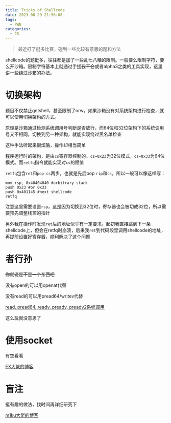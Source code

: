 ```yaml
---
title: Tricks of Shellcode
date: 2023-08-29 21:56:08
tags:
  - PWN
categories:
  - CS
---
```


> 最近打了挺多比赛，碰到一些比较有意思的题和方法

shellcode的题挺多，往往都是加了一些乱七八糟的限制。一般要么限制字符，要么开沙箱。限制字符基本上就通过手搓~~我不会~~或者alpha3之类的工具实现，这里讲一些绕过沙箱的办法。

# 切换架构

题目不仅禁止getshell，甚至限制了orw，如果沙箱没有对系统架构进行检查，就可以使用切换架构的方式。

原理是沙箱通过检测系统调用号判断是否放行，而64位和32位架构下的系统调用号又不相同，切换到另一种架构，就能实现绕过黑名单检查

这种手法听起来很炫酷，操作却相当简单

程序运行时的架构，是由`cs`寄存器控制的。`cs=0x23`为32位模式，`cs=0x33`为64位模式。而`retfq`指令就能实现对`cs`的赋值

`retfq`包含`ret`和`pop cs`两步，也就是先后pop `rip`和`cs`，所以一般可以像这样写：

```assembly
mov rsp, 0x40404040 #arbitrary stack
push 0x23 #or 0x33
push 0x401145 #next shellcode
retfq
```

注意这里需要设置`rsp`，这是因为切换到32位时，寄存器也会被切成32位，所以需要预先调整栈顶的指针

另外我在操作时发现`ret`后的地址似乎有一定要求。起初我直接跳到下一条shellcode上，但会在retfq时崩溃，后来我`ret`到代码段里调用shellcode的地址，再提前设置好寄存器，顺利解决了这个问题

# 者行孙

~~你就说是不是一个东西吧~~

没有open的可以用openat代替

没有read的可以用pread64/writev代替

[read, pread64, readv, preadv, preadv2系统调用](https://evian-zhang.github.io/introduction-to-linux-x86_64-syscall/src/filesystem/read-pread64-readv-preadv-preadv2.html)

这么玩就没意思了

# 使用socket

有空看看

[EX大佬的博客](http://blog.eonew.cn/2019-06-03.%E5%8F%8D%E5%90%91shellcode.html)

# 盲注

挺有趣的做法，找时间再详细研究下

[m1ku大佬的博客](https://m1ku.in/archives/737)

